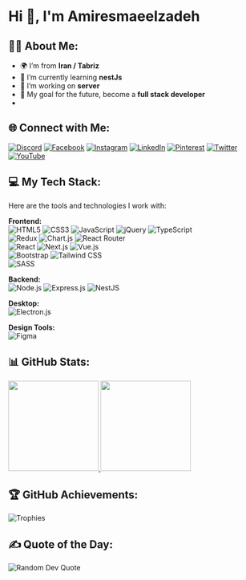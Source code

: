 # Hi 👋, I'm Amiresmaeelzadeh  

## 🙋‍♂️ About Me:  
- 🌍 I’m from **Iran / Tabriz**  
- 🌱 I’m currently learning **nestJs**  
- 💼 I’m working on **server**  
- 🎯 My goal for the future, become a **full stack developer**
- 
## 🌐 Connect with Me:  
[![Discord](https://img.shields.io/badge/Discord-%237289DA.svg?logo=discord&logoColor=white)](https://discord.gg/emiroow) 
[![Facebook](https://img.shields.io/badge/Facebook-%231877F2.svg?logo=Facebook&logoColor=white)](https://facebook.com/emiroow) 
[![Instagram](https://img.shields.io/badge/Instagram-%23E4405F.svg?logo=Instagram&logoColor=white)](https://instagram.com/emiroow) 
[![LinkedIn](https://img.shields.io/badge/LinkedIn-%230077B5.svg?logo=linkedin&logoColor=white)](https://linkedin.com/in/aemiroow) 
[![Pinterest](https://img.shields.io/badge/Pinterest-%23E60023.svg?logo=Pinterest&logoColor=white)](https://pinterest.com/emiroow) 
[![Twitter](https://img.shields.io/badge/Twitter-%231DA1F2.svg?logo=Twitter&logoColor=white)](https://twitter.com/aemiroow) 
[![YouTube](https://img.shields.io/badge/YouTube-%23FF0000.svg?logo=YouTube&logoColor=white)](https://youtube.com/c/emiroow)

## 💻 My Tech Stack:  
Here are the tools and technologies I work with:  

**Frontend:**  
![HTML5](https://img.shields.io/badge/HTML5-%23E34F26.svg?style=for-the-badge&logo=html5&logoColor=white) 
![CSS3](https://img.shields.io/badge/CSS3-%231572B6.svg?style=for-the-badge&logo=css3&logoColor=white) 
![JavaScript](https://img.shields.io/badge/JavaScript-%23323330.svg?style=for-the-badge&logo=javascript&logoColor=%23F7DF1E) 
![jQuery](https://img.shields.io/badge/jQuery-%230769AD.svg?style=for-the-badge&logo=jquery&logoColor=white)
![TypeScript](https://img.shields.io/badge/TypeScript-%23007ACC.svg?style=for-the-badge&logo=typescript&logoColor=white)  
![Redux](https://img.shields.io/badge/Redux-%23593D88.svg?style=for-the-badge&logo=redux&logoColor=white) 
![Chart.js](https://img.shields.io/badge/Chart.js-%23FF6384.svg?style=for-the-badge&logo=chartdotjs&logoColor=white)
![React Router](https://img.shields.io/badge/React_Router-%23CA4245.svg?style=for-the-badge&logo=react-router&logoColor=white)  
![React](https://img.shields.io/badge/React-%2320232A.svg?style=for-the-badge&logo=react&logoColor=%2361DAFB) 
![Next.js](https://img.shields.io/badge/Next.js-%23000000.svg?style=for-the-badge&logo=nextdotjs&logoColor=white) 
![Vue.js](https://img.shields.io/badge/Vue.js-%2335495E.svg?style=for-the-badge&logo=vuedotjs&logoColor=%234FC08D)  
![Bootstrap](https://img.shields.io/badge/Bootstrap-%23563D7C.svg?style=for-the-badge&logo=bootstrap&logoColor=white) 
![Tailwind CSS](https://img.shields.io/badge/TailwindCSS-%2338B2AC.svg?style=for-the-badge&logo=tailwind-css&logoColor=white)  
![SASS](https://img.shields.io/badge/SASS-%23CC6699.svg?style=for-the-badge&logo=sass&logoColor=white)  

**Backend:**  
![Node.js](https://img.shields.io/badge/Node.js-%23339933.svg?style=for-the-badge&logo=nodedotjs&logoColor=white) 
![Express.js](https://img.shields.io/badge/Express.js-%23000000.svg?style=for-the-badge&logo=express&logoColor=white) 
![NestJS](https://img.shields.io/badge/NestJS-%23E0234E.svg?style=for-the-badge&logo=nestjs&logoColor=white)  

**Desktop:**  
![Electron.js](https://img.shields.io/badge/Electron-%2320232A.svg?style=for-the-badge&logo=electron&logoColor=white) 


**Design Tools:**  
![Figma](https://img.shields.io/badge/Figma-%23F24E1E.svg?style=for-the-badge&logo=figma&logoColor=white)  

## 📊 GitHub Stats:  
<a href="https://github.com/emiroow/github-readme-stats">
  <img height="180em" src="https://github-readme-stats.vercel.app/api?username=emiroow&show_icons=true&theme=radical" />
</a>
<a href="https://github.com/emiroow/github-readme-stats">
  <img height="180em" src="https://github-readme-stats.vercel.app/api/top-langs/?username=emiroow&layout=compact&theme=radical" />
</a>  

## 🏆 GitHub Achievements:  
![Trophies](https://github-profile-trophy.vercel.app/?username=emiroow&theme=radical&margin-w=5)

## ✍️ Quote of the Day:  
![Random Dev Quote](https://quotes-github-readme.vercel.app/api?type=horizontal&theme=radical)
